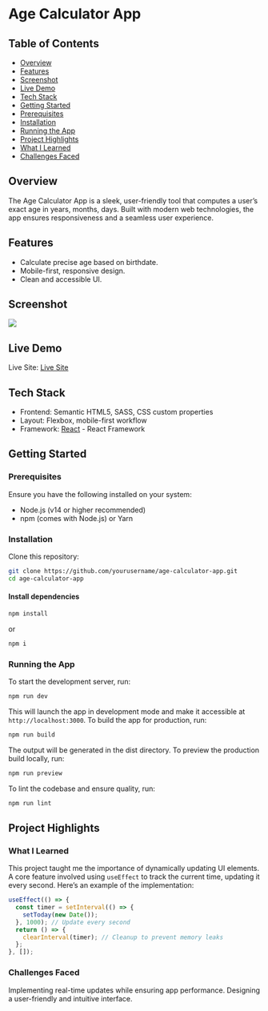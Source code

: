 # Age Calculator App

## Table of Contents
- [Overview](#overview)
- [Features](#features)
- [Screenshot](#screenshot)
- [Live Demo](#live-demo)
- [Tech Stack](#tech-stack)
- [Getting Started](#getting-started)
- [Prerequisites](#prerequisites)
- [Installation](#installation)
- [Running the App](#running-the-app)
- [Project Highlights](#project-highlights)
- [What I Learned](#what-i-learned)
- [Challenges Faced](#challenges-faced)

## Overview
The Age Calculator App is a sleek, user-friendly tool that computes a user’s exact age in years, months, days. Built with modern web technologies, the app ensures responsiveness and a seamless user experience.

## Features
- Calculate precise age based on birthdate.
- Mobile-first, responsive design.
- Clean and accessible UI.

## Screenshot
![](./screenshot.jpg)

## Live Demo
Live Site: [Live Site](https://age-calculator-birthday.netlify.app)

## Tech Stack
- Frontend: Semantic HTML5, SASS, CSS custom properties
- Layout: Flexbox, mobile-first workflow
- Framework: [React](https://vite.dev/) - React Framework

## Getting Started
### Prerequisites
Ensure you have the following installed on your system:
- Node.js (v14 or higher recommended)
- npm (comes with Node.js) or Yarn

### Installation
Clone this repository:
```bash
git clone https://github.com/yourusername/age-calculator-app.git
cd age-calculator-app
```
#### Install dependencies
```bash
npm install
```
or
```bash
npm i
```
### Running the App
To start the development server, run:
```bash
npm run dev
```
This will launch the app in development mode and make it accessible at `http://localhost:3000`.
To build the app for production, run:
```bash
npm run build
```
The output will be generated in the dist directory. 
To preview the production build locally, run:
```bash
npm run preview
```
To lint the codebase and ensure quality, run:
```bash
npm run lint
```
## Project Highlights
### What I Learned
This project taught me the importance of dynamically updating UI elements.
A core feature involved using `useEffect` to track the current time, updating it every second. 
Here’s an example of the implementation:
```javascript
useEffect(() => {
  const timer = setInterval(() => {
    setToday(new Date());
  }, 1000); // Update every second
  return () => {
    clearInterval(timer); // Cleanup to prevent memory leaks
  };
}, []);
```
### Challenges Faced
Implementing real-time updates while ensuring app performance.
Designing a user-friendly and intuitive interface.









